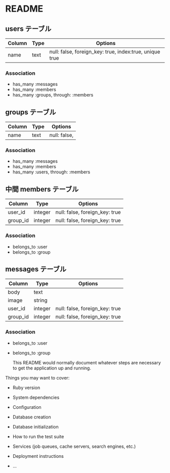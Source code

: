 # README

## users テーブル

| Column | Type | Options                                                 |
| ------ | ---- | ------------------------------------------------------- |
| name   | text | null: false, foreign_key: true, index:true, unique true |

### Association

- has_many :messages
- has_many :members
- has_many :groups, through: :members

## groups テーブル

| Column | Type | Options      |
| ------ | ---- | ------------ |
| name   | text | null: false, |

### Association

- has_many :messages
- has_many :members
- has_many :users, through: :members

## 中間 members テーブル

| Column   | Type    | Options                        |
| -------- | ------- | ------------------------------ |
| user_id  | integer | null: false, foreign_key: true |
| group_id | integer | null: false, foreign_key: true |

### Association

- belongs_to :user
- belongs_to :group

## messages テーブル

| Column   | Type    | Options                        |
| -------- | ------- | ------------------------------ |
| body     | text    |                                |
| image    | string  |                                |
| user_id  | integer | null: false, foreign_key: true |
| group_id | integer | null: false, foreign_key: true |

### Association

- belongs_to :user
- belongs_to :group

  This README would normally document whatever steps are necessary to get the
  application up and running.

Things you may want to cover:

- Ruby version

- System dependencies

- Configuration

- Database creation

- Database initialization

- How to run the test suite

- Services (job queues, cache servers, search engines, etc.)

- Deployment instructions

- ...
